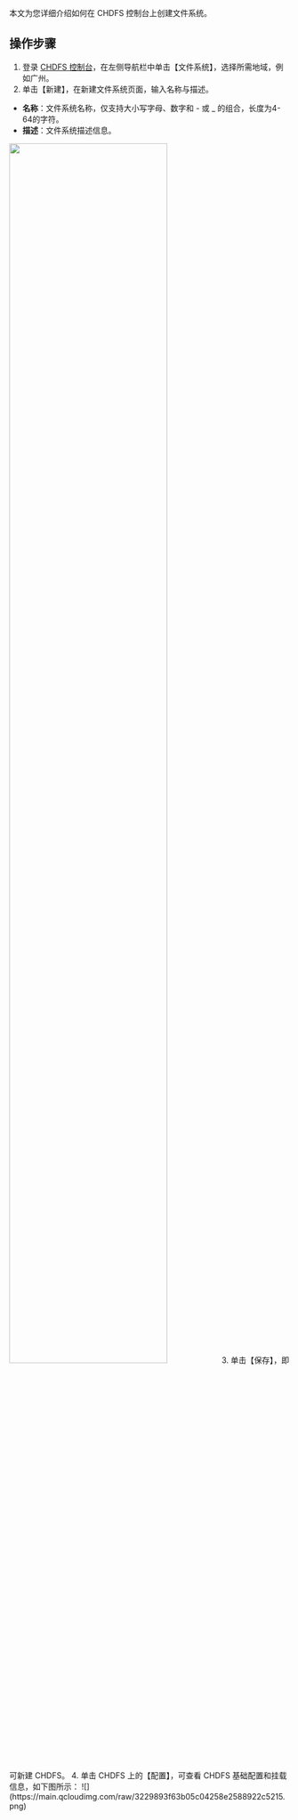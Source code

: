 本文为您详细介绍如何在 CHDFS 控制台上创建文件系统。

## 操作步骤
1. 登录 [CHDFS 控制台](https://console.cloud.tencent.com/chdfs)，在左侧导航栏中单击【文件系统】，选择所需地域，例如广州。
2. 单击【新建】，在新建文件系统页面，输入名称与描述。
 - **名称**：文件系统名称，仅支持大小写字母、数字和 - 或 \_ 的组合，长度为4-64的字符。
 - **描述**：文件系统描述信息。
<img src="https://main.qcloudimg.com/raw/c9285ee9482f19c73decae5d79474c6b.png" width="75%">
3. 单击【保存】，即可新建 CHDFS。
4. 单击 CHDFS 上的【配置】，可查看 CHDFS 基础配置和挂载信息，如下图所示：
![](https://main.qcloudimg.com/raw/3229893f63b05c04258e2588922c5215.png)

